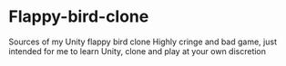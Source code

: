 # Flappy-bird-clone
Sources of my Unity flappy bird clone 
Highly cringe and bad game, just intended for me to learn Unity, 
clone and play at your own discretion
